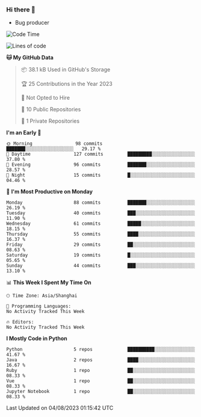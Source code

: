 ### Hi there 👋
* Bug producer
<!--START_SECTION:waka-->
![Code Time](http://img.shields.io/badge/Code%20Time-913%20hrs%2036%20mins-blue)

![Lines of code](https://img.shields.io/badge/From%20Hello%20World%20I%27ve%20Written-79.4%20thousand%20lines%20of%20code-blue)

**🐱 My GitHub Data** 

> 📦 38.1 kB Used in GitHub's Storage 
 > 
> 🏆 25 Contributions in the Year 2023
 > 
> 🚫 Not Opted to Hire
 > 
> 📜 10 Public Repositories 
 > 
> 🔑 1 Private Repositories 
 > 
**I'm an Early 🐤** 

```text
🌞 Morning                98 commits          ███████░░░░░░░░░░░░░░░░░░   29.17 % 
🌆 Daytime                127 commits         █████████░░░░░░░░░░░░░░░░   37.80 % 
🌃 Evening                96 commits          ███████░░░░░░░░░░░░░░░░░░   28.57 % 
🌙 Night                  15 commits          █░░░░░░░░░░░░░░░░░░░░░░░░   04.46 % 
```
📅 **I'm Most Productive on Monday** 

```text
Monday                   88 commits          ███████░░░░░░░░░░░░░░░░░░   26.19 % 
Tuesday                  40 commits          ███░░░░░░░░░░░░░░░░░░░░░░   11.90 % 
Wednesday                61 commits          █████░░░░░░░░░░░░░░░░░░░░   18.15 % 
Thursday                 55 commits          ████░░░░░░░░░░░░░░░░░░░░░   16.37 % 
Friday                   29 commits          ██░░░░░░░░░░░░░░░░░░░░░░░   08.63 % 
Saturday                 19 commits          █░░░░░░░░░░░░░░░░░░░░░░░░   05.65 % 
Sunday                   44 commits          ███░░░░░░░░░░░░░░░░░░░░░░   13.10 % 
```


📊 **This Week I Spent My Time On** 

```text
🕑︎ Time Zone: Asia/Shanghai

💬 Programming Languages: 
No Activity Tracked This Week

🔥 Editors: 
No Activity Tracked This Week
```

**I Mostly Code in Python** 

```text
Python                   5 repos             ██████████░░░░░░░░░░░░░░░   41.67 % 
Java                     2 repos             ████░░░░░░░░░░░░░░░░░░░░░   16.67 % 
Ruby                     1 repo              ██░░░░░░░░░░░░░░░░░░░░░░░   08.33 % 
Vue                      1 repo              ██░░░░░░░░░░░░░░░░░░░░░░░   08.33 % 
Jupyter Notebook         1 repo              ██░░░░░░░░░░░░░░░░░░░░░░░   08.33 % 
```




 Last Updated on 04/08/2023 01:15:42 UTC
<!--END_SECTION:waka-->
